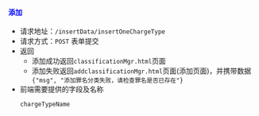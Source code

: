 #### <font color="blue">添加</font>
- 请求地址：`/insertData/insertOneChargeType`
- 请求方式：`POST` 表单提交
- 返回
  + 添加成功返回`classificationMgr.html`页面
  + 添加失败返回`addclassificationMgr.html`页面(添加页面)，并携带数据`{"msg", "添加罪名分类失败，请检查罪名是否已存在"}`
- 前端需要提供的字段及名称
    ```
    chargeTypeName
    ```